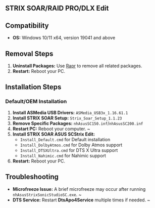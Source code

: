 ## STRIX SOAR/RAID PRO/DLX Edit

## Compatibility
- **OS:** Windows 10/11 x64, version 19041 and above

## Removal Steps
1. **Uninstall Packages:** Use [Rapr][DriverStoreExplorer] to remove all related packages.
2. **Restart:** Reboot your PC.

## Installation Steps

### Default/OEM Installation
1. **Install ASMedia USB Drivers:** `ASMedia_USB3x_1.16.61.1`
2. **Install STRIX SOAR Setup:** `Strix_Soar_Setup_1.1.23`
3. **Remove Specific Packages:** `nhAsusSC150.inf`/`nhAsusSC200.inf`
4. **Restart PC:** Reboot your computer. ~
5. **Install STRIX SOAR ASUS SCStrix Edit:**
   - `Install_Default.cmd` for Default installation
   - `Install_DolbyAtmos.cmd` for Dolby Atmos support
   - `Install_DTSXUltra.cmd` for DTS X Ultra support
   - `Install_Nahimic.cmd` for Nahimic support
6. **Restart:** Reboot your PC.

## Troubleshooting
- **Microfreeze Issue:** A brief microfreeze may occur after running `nhAsusStrixSonicStudioSC.exe`. ~
- **DTS Service:** Restart **DtsApo4Service** multiple times if needed. ~

[DriverStoreExplorer]: https://github.com/lostindark/DriverStoreExplorer
